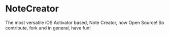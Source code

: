# NoteCreator
The most versatile iOS Activator based, Note Creator, now Open Source! So contribute, fork and in general, have fun!
